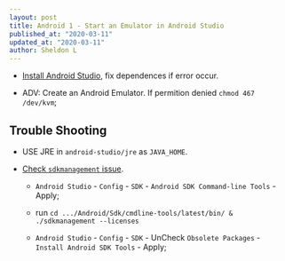 ```yaml
---
layout: post
title: Android 1 - Start an Emulator in Android Studio
published_at: "2020-03-11"
updated_at: "2020-03-11"
author: Sheldon L
---
```


- [Install Android Studio](https://developer.android.com/studio/install), fix dependences if error occur.

- ADV: Create an Android Emulator. If permition denied `chmod 467 /dev/kvm`;

## Trouble Shooting

- USE JRE in `android-studio/jre` as `JAVA_HOME`.

- [Check `sdkmanagement` issue](https://robbinespu.gitlab.io/blog/2020/03/03/flutter-issue-fixed-android-license-status-unknown-on-windows/).

  - `Android Studio` - `Config` - `SDK` - `Android SDK Command-line Tools` - Apply;

  - run `cd .../Android/Sdk/cmdline-tools/latest/bin/ & ./sdkmanagement --licenses`

  - `Android Studio` - `Config` - `SDK` -  UnCheck `Obsolete Packages` - `Install Android SDK Tools` - Apply;
